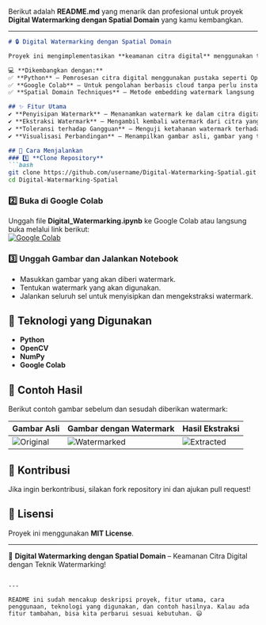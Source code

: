 Berikut adalah **README.md** yang menarik dan profesional untuk proyek **Digital Watermarking dengan Spatial Domain** yang kamu kembangkan.  

---

```md
# 🔒 Digital Watermarking dengan Spatial Domain  

Proyek ini mengimplementasikan **keamanan citra digital** menggunakan teknik **digital watermarking** berbasis **spatial domain**. Dengan memanfaatkan metode ini, kita dapat menyisipkan tanda air (watermark) ke dalam gambar digital secara **halus**, **tahan terhadap serangan tertentu**, dan **mudah diekstraksi kembali**.  

💻 **Dikembangkan dengan:**  
✅ **Python** – Pemrosesan citra digital menggunakan pustaka seperti OpenCV dan NumPy.  
✅ **Google Colab** – Untuk pengolahan berbasis cloud tanpa perlu instalasi tambahan.  
✅ **Spatial Domain Techniques** – Metode embedding watermark langsung dalam piksel gambar.  

## ✨ Fitur Utama
✔️ **Penyisipan Watermark** – Menanamkan watermark ke dalam citra digital menggunakan teknik spatial domain.  
✔️ **Ekstraksi Watermark** – Mengambil kembali watermark dari citra yang telah disisipkan.  
✔️ **Toleransi terhadap Gangguan** – Menguji ketahanan watermark terhadap berbagai manipulasi citra.  
✔️ **Visualisasi Perbandingan** – Menampilkan gambar asli, gambar yang telah diberi watermark, dan hasil ekstraksi.  

## 🚀 Cara Menjalankan  
### 1️⃣ **Clone Repository**  
```bash
git clone https://github.com/username/Digital-Watermarking-Spatial.git
cd Digital-Watermarking-Spatial
```

### 2️⃣ **Buka di Google Colab**  
Unggah file **Digital_Watermarking.ipynb** ke Google Colab atau langsung buka melalui link berikut:  
[![Google Colab](https://colab.research.google.com/assets/colab-badge.svg)](https://colab.research.google.com/)

### 3️⃣ **Unggah Gambar dan Jalankan Notebook**  
- Masukkan gambar yang akan diberi watermark.  
- Tentukan watermark yang akan digunakan.  
- Jalankan seluruh sel untuk menyisipkan dan mengekstraksi watermark.  

## 📌 Teknologi yang Digunakan  
- **Python**  
- **OpenCV**  
- **NumPy**  
- **Google Colab**  

## 🔬 Contoh Hasil  
Berikut contoh gambar sebelum dan sesudah diberikan watermark:  

| Gambar Asli | Gambar dengan Watermark | Hasil Ekstraksi |
|-------------|----------------------|----------------|
| ![Original](path/to/original.jpg) | ![Watermarked](path/to/watermarked.jpg) | ![Extracted](path/to/extracted.jpg) |

## 🤝 Kontribusi  
Jika ingin berkontribusi, silakan fork repository ini dan ajukan pull request!  

## 📜 Lisensi  
Proyek ini menggunakan **MIT License**.  

---

🚀 **Digital Watermarking dengan Spatial Domain** – Keamanan Citra Digital dengan Teknik Watermarking!
```

---

README ini sudah mencakup deskripsi proyek, fitur utama, cara penggunaan, teknologi yang digunakan, dan contoh hasilnya. Kalau ada fitur tambahan, bisa kita perbarui sesuai kebutuhan. 😃
